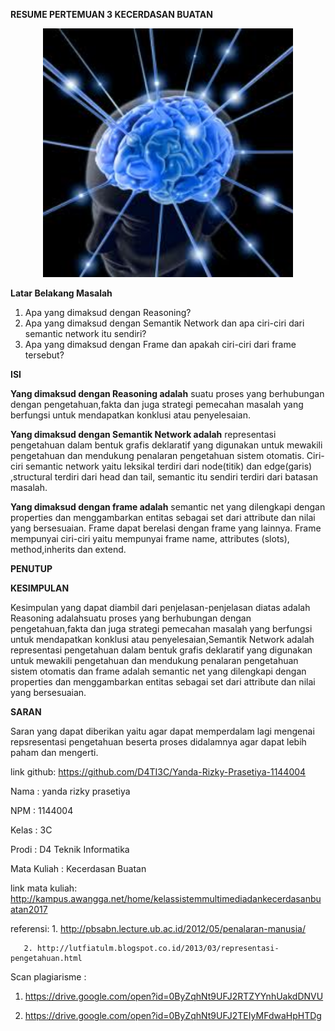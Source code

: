 **RESUME PERTEMUAN 3 KECERDASAN BUATAN**

<p align="center">
  <img src="../../img/2.jpg" width="400px">

**Latar Belakang Masalah**

1. Apa yang dimaksud dengan Reasoning?
2. Apa yang dimaksud dengan Semantik Network dan apa ciri-ciri dari semantic network itu sendiri?
3. Apa yang dimaksud dengan Frame dan apakah ciri-ciri dari frame tersebut?

**ISI**

**Yang dimaksud dengan Reasoning adalah** suatu proses yang berhubungan dengan pengetahuan,fakta dan juga strategi pemecahan masalah yang berfungsi untuk mendapatkan konklusi atau penyelesaian.

**Yang dimaksud dengan Semantik Network adalah** representasi pengetahuan dalam bentuk grafis deklaratif yang digunakan untuk mewakili pengetahuan dan mendukung penalaran pengetahuan sistem otomatis. Ciri-ciri semantic network yaitu leksikal terdiri dari node(titik) dan edge(garis) ,structural terdiri dari head dan tail, semantic itu sendiri terdiri dari batasan masalah.

**Yang dimaksud dengan frame adalah**  semantic net yang dilengkapi dengan properties dan menggambarkan entitas sebagai set dari attribute dan nilai yang bersesuaian. Frame dapat berelasi dengan frame yang lainnya. Frame mempunyai ciri-ciri yaitu mempunyai frame name, attributes (slots), method,inherits dan extend.

**PENUTUP**

**KESIMPULAN**

Kesimpulan yang dapat diambil dari penjelasan-penjelasan diatas adalah Reasoning adalahsuatu proses yang berhubungan dengan pengetahuan,fakta dan juga strategi pemecahan masalah yang berfungsi untuk mendapatkan konklusi atau penyelesaian,Semantik Network adalah representasi pengetahuan dalam bentuk grafis deklaratif yang digunakan untuk mewakili pengetahuan dan mendukung penalaran pengetahuan sistem otomatis dan frame adalah  semantic net yang dilengkapi dengan properties dan menggambarkan entitas sebagai set dari attribute dan nilai yang bersesuaian.

**SARAN**

Saran yang dapat diberikan yaitu agar dapat memperdalam lagi mengenai repsresentasi pengetahuan beserta proses didalamnya agar dapat lebih paham dan mengerti.

link github: https://github.com/D4TI3C/Yanda-Rizky-Prasetiya-1144004

Nama : yanda rizky prasetiya
   
NPM : 1144004

Kelas : 3C

Prodi : D4 Teknik Informatika

Mata Kuliah : Kecerdasan Buatan

link mata kuliah: http://kampus.awangga.net/home/kelassistemmultimediadankecerdasanbuatan2017

referensi: 1. http://pbsabn.lecture.ub.ac.id/2012/05/penalaran-manusia/
	   
	   2. http://lutfiatulm.blogspot.co.id/2013/03/representasi-pengetahuan.html  

Scan plagiarisme :

1. https://drive.google.com/open?id=0ByZqhNt9UFJ2RTZYYnhUakdDNVU

2. https://drive.google.com/open?id=0ByZqhNt9UFJ2TEIyMFdwaHpHTDg
